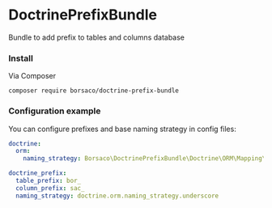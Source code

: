 # DoctrinePrefixBundle
Bundle to add prefix to tables and columns database

### Install
Via Composer

```
composer require borsaco/doctrine-prefix-bundle
```

### Configuration example

You can configure prefixes and base naming strategy in config files:

```yaml
doctrine:
  orm:
    naming_strategy: Borsaco\DoctrinePrefixBundle\Doctrine\ORM\Mapping\PrefixNamingStrategy

doctrine_prefix:
  table_prefix: bor_
  column_prefix: sac_
  naming_strategy: doctrine.orm.naming_strategy.underscore
```

